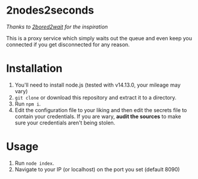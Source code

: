 # 2nodes2seconds
*Thanks to [2bored2wait](https://github.com/themoonisacheese/2bored2wait.git) for the inspiration*

This is a proxy service which simply waits out the queue and even keep you connected if you get disconnected for any reason.

# Installation
1. You'll need to install node.js (tested with v14.13.0, your mileage may vary)
2. `git clone` or download this repository and extract it to a directory.
3. Run `npm i`.
4. Edit the configuration file to your liking and then edit the secrets file to contain your credentials. If you are wary, **audit the sources** to make sure your credentials aren't being stolen.

# Usage
1. Run `node index`.
2. Navigate to your IP (or localhost) on the port you set (default 8090)
